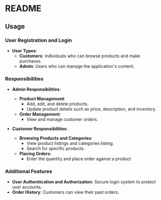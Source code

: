 # README

## Usage

### User Registration and Login
- **User Types**:
    - **Customers**: Individuals who can browse products and make purchases.
    - **Admin**: Users who can manage the application's content.

### Responsibilities
- **Admin Responsibilities**:
    - **Product Management**:
        - Add, edit, and delete products.
        - Update product details such as price, description, and inventory.
    - **Order Management**:
        - View and manage customer orders.

- **Customer Responsibilities**:
    - **Browsing Products and Categories**:
        - View product listings and categories listing.
        - Search for specific products.
    - **Placing Orders**:
        - Enter the quantity and place order against a product

### Additional Features
- **User Authentication and Authorization**: Secure login system to protect user accounts.
- **Order History**: Customers can view their past orders.

